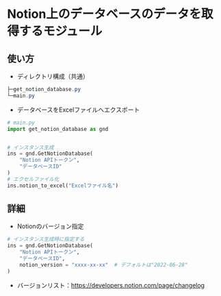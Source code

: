 # Notion上のデータベースのデータを取得するモジュール

## 使い方
- ディレクトリ構成（共通）

```powershell
├─get_notion_database.py
└─main.py
```


- データベースをExcelファイルへエクスポート

```python
# main.py
import get_notion_database as gnd


# インスタンス生成
ins = gnd.GetNotionDatabase(
    "Notion APIトークン",
    "データベースID"
)
# エクセルファイル化
ins.notion_to_excel("Excelファイル名")
```

## 詳細
- Notionのバージョン指定
```Python
# インスタンス生成時に指定する
ins = gnd.GetNotionDatabase(
    "Notion APIトークン",
    "データベースID",
    notion_version = "xxxx-xx-xx"  # デフォルトは"2022-06-28"
)
```

- バージョンリスト：https://developers.notion.com/page/changelog